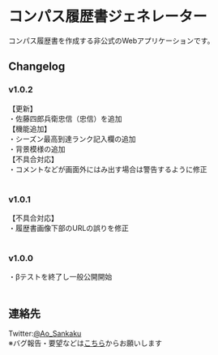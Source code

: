 # コンパス履歴書ジェネレーター
コンパス履歴書を作成する非公式のWebアプリケーションです。
## Changelog
### v1.0.2<br>
【更新】<br>
・佐藤四郎兵衛忠信（忠信）を追加<br>
【機能追加】<br>
・シーズン最高到達ランク記入欄の追加<br>
・背景模様の追加<br>
【不具合対応】<br>
・コメントなどが画面外にはみ出す場合は警告するように修正<br>
<br>
### v1.0.1<br>
【不具合対応】<br>
・履歴書画像下部のURLの誤りを修正<br>
<br>
### v1.0.0<br>
・βテストを終了し一般公開開始<br>
<br>

## 連絡先
Twitter:<a href="https://twitter.com/Ao_Sankaku">@Ao_Sankaku</a><br>
※バグ報告・要望などは<a href="https://docs.google.com/forms/d/e/1FAIpQLSeXJZaiPBeYG2raNjZS-NbXX1gWkgYF_R7pdVQNDCVfYWHSjA/viewform">こちら</a>からお願いします<br>

